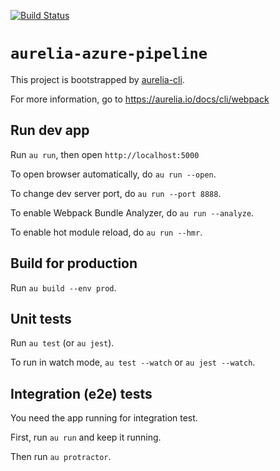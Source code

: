 [![Build Status](https://dev.azure.com/mikkovuorinen0188/AureliaAzurePipelines/_apis/build/status/vuorinem.AureliaAzurePipeline?branchName=master)](https://dev.azure.com/mikkovuorinen0188/AureliaAzurePipelines/_build/latest?definitionId=1&branchName=master)

# `aurelia-azure-pipeline`

This project is bootstrapped by [aurelia-cli](https://github.com/aurelia/cli).

For more information, go to https://aurelia.io/docs/cli/webpack

## Run dev app

Run `au run`, then open `http://localhost:5000`

To open browser automatically, do `au run --open`.

To change dev server port, do `au run --port 8888`.

To enable Webpack Bundle Analyzer, do `au run --analyze`.

To enable hot module reload, do `au run --hmr`.

## Build for production

Run `au build --env prod`.

## Unit tests

Run `au test` (or `au jest`).

To run in watch mode, `au test --watch` or `au jest --watch`.

## Integration (e2e) tests

You need the app running for integration test.

First, run `au run` and keep it running.

Then run `au protractor`.
